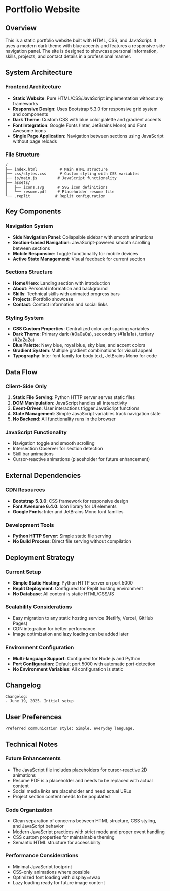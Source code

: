 # Portfolio Website

## Overview

This is a static portfolio website built with HTML, CSS, and JavaScript. It uses a modern dark theme with blue accents and features a responsive side navigation panel. The site is designed to showcase personal information, skills, projects, and contact details in a professional manner.

## System Architecture

### Frontend Architecture
- **Static Website**: Pure HTML/CSS/JavaScript implementation without any frameworks
- **Responsive Design**: Uses Bootstrap 5.3.0 for responsive grid system and components
- **Dark Theme**: Custom CSS with blue color palette and gradient accents
- **Font Integration**: Google Fonts (Inter, JetBrains Mono) and Font Awesome icons
- **Single Page Application**: Navigation between sections using JavaScript without page reloads

### File Structure
```
/
├── index.html          # Main HTML structure
├── css/styles.css      # Custom styling with CSS variables
├── js/main.js         # JavaScript functionality
├── assets/
│   ├── icons.svg      # SVG icon definitions
│   └── resume.pdf     # Placeholder resume file
└── .replit           # Replit configuration
```

## Key Components

### Navigation System
- **Side Navigation Panel**: Collapsible sidebar with smooth animations
- **Section-based Navigation**: JavaScript-powered smooth scrolling between sections
- **Mobile Responsive**: Toggle functionality for mobile devices
- **Active State Management**: Visual feedback for current section

### Sections Structure
- **Home/Hero**: Landing section with introduction
- **About**: Personal information and background
- **Skills**: Technical skills with animated progress bars
- **Projects**: Portfolio showcase
- **Contact**: Contact information and social links

### Styling System
- **CSS Custom Properties**: Centralized color and spacing variables
- **Dark Theme**: Primary dark (#0a0a0a), secondary (#1a1a1a), tertiary (#2a2a2a)
- **Blue Palette**: Navy blue, royal blue, sky blue, and accent colors
- **Gradient System**: Multiple gradient combinations for visual appeal
- **Typography**: Inter font family for body text, JetBrains Mono for code

## Data Flow

### Client-Side Only
1. **Static File Serving**: Python HTTP server serves static files
2. **DOM Manipulation**: JavaScript handles all interactivity
3. **Event-Driven**: User interactions trigger JavaScript functions
4. **State Management**: Simple JavaScript variables track navigation state
5. **No Backend**: All functionality runs in the browser

### JavaScript Functionality
- Navigation toggle and smooth scrolling
- Intersection Observer for section detection
- Skill bar animations
- Cursor-reactive animations (placeholder for future enhancement)

## External Dependencies

### CDN Resources
- **Bootstrap 5.3.0**: CSS framework for responsive design
- **Font Awesome 6.4.0**: Icon library for UI elements
- **Google Fonts**: Inter and JetBrains Mono font families

### Development Tools
- **Python HTTP Server**: Simple static file serving
- **No Build Process**: Direct file serving without compilation

## Deployment Strategy

### Current Setup
- **Simple Static Hosting**: Python HTTP server on port 5000
- **Replit Deployment**: Configured for Replit hosting environment
- **No Database**: All content is static HTML/CSS/JS

### Scalability Considerations
- Easy migration to any static hosting service (Netlify, Vercel, GitHub Pages)
- CDN integration for better performance
- Image optimization and lazy loading can be added later

### Environment Configuration
- **Multi-language Support**: Configured for Node.js and Python
- **Port Configuration**: Default port 5000 with automatic port detection
- **No Environment Variables**: All configuration is static

## Changelog

```
Changelog:
- June 19, 2025. Initial setup
```

## User Preferences

```
Preferred communication style: Simple, everyday language.
```

## Technical Notes

### Future Enhancements
- The JavaScript file includes placeholders for cursor-reactive 2D animations
- Resume PDF is a placeholder and needs to be replaced with actual content
- Social media links are placeholder and need actual URLs
- Project section content needs to be populated

### Code Organization
- Clean separation of concerns between HTML structure, CSS styling, and JavaScript behavior
- Modern JavaScript practices with strict mode and proper event handling
- CSS custom properties for maintainable theming
- Semantic HTML structure for accessibility

### Performance Considerations
- Minimal JavaScript footprint
- CSS-only animations where possible
- Optimized font loading with display=swap
- Lazy loading ready for future image content